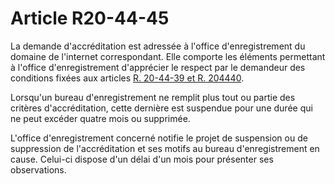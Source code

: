 # Article R20-44-45

 

La demande d'accréditation est adressée à l'office d'enregistrement du domaine de l'internet correspondant. Elle comporte les éléments permettant à l'office d'enregistrement d'apprécier le respect par le demandeur des conditions fixées aux articles [R. 20-44-39 et R. 204440][1]. 

Lorsqu'un bureau d'enregistrement ne remplit plus tout ou partie des critères d'accréditation, cette dernière est suspendue pour une durée qui ne peut excéder quatre mois ou supprimée. 

L'office d'enregistrement concerné notifie le projet de suspension ou de suppression de l'accréditation et ses motifs au bureau d'enregistrement en cause. Celui-ci dispose d'un délai d'un mois pour présenter ses observations.

 [1]: /affichCodeArticle.do?cidTexte=LEGITEXT000006070987&idArticle=LEGIARTI000006466478&dateTexte=&categorieLien=cid